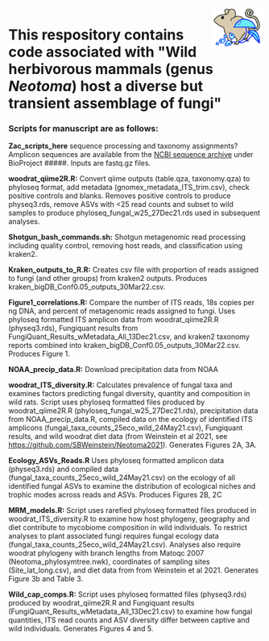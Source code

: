 <img align="right" src="https://github.com/SBWeinstein/Neotoma_fungi/blob/main/github_graphic-01.svg" width="20%">

# This respository contains code associated with "Wild herbivorous mammals (genus *Neotoma*) host a diverse but transient assemblage of fungi"

### Scripts for manuscript are as follows:

**Zac_scripts_here** sequence processing and taxonomy assignments? Amplicon sequences are available from the [NCBI sequence archive](https://www.ncbi.nlm.nih.gov/sra) under BioProject #####. Inputs are fastq.gz files. 

**woodrat_qiime2R.R:** Convert qiime outputs (table.qza, taxonomy.qza) to phyloseq format, add metadata (gnomex_metadata_ITS_trim.csv), check positive controls and blanks. Removes positive controls to produce physeq3.rds, remove ASVs with <25 read counts and subset to wild samples to produce phyloseq_fungal_w25_27Dec21.rds used in subsequent analyses.

**Shotgun_bash_commands.sh:** Shotgun metagenomic read processing including quality control, removing host reads, and classification using kraken2.

**Kraken_outputs_to_R.R:** Creates csv file with proportion of reads assigned to fungi (and other groups) from kraken2 outputs. Produces kraken_bigDB_Conf0.05_outputs_30Mar22.csv.

**Figure1_correlations.R:** Compare the number of ITS reads, 18s copies per ng DNA, and percent of metagenomic reads assigned to fungi. Uses phyloseq formatted ITS amplicon data  from woodrat_qiime2R.R (physeq3.rds), Fungiquant results from FungiQuant_Results_wMetadata_All_13Dec21.csv, and kraken2 taxonomy reports combined into kraken_bigDB_Conf0.05_outputs_30Mar22.csv. Produces Figure 1.

**NOAA_precip_data.R:** Download precipitation data from NOAA 

**woodrat_ITS_diversity.R:** Calculates prevalence of fungal taxa and examines factors predicting fungal diversity, quantity and composition in wild rats. Script uses phyloseq formatted files produced by woodrat_qiime2R.R (phyloseq_fungal_w25_27Dec21.rds), precipitation data from NOAA_precip_data.R, compiled data on the ecology of identified ITS amplicons (fungal_taxa_counts_25eco_wild_24May21.csv), Fungiquant results, and wild woodrat diet data (from Weinstein et al 2021, see https://github.com/SBWeinstein/Neotoma2021). Generates Figures 2A, 3A.

**Ecology_ASVs_Reads.R** Uses phyloseq formatted amplicon data (physeq3.rds) and compiled data (fungal_taxa_counts_25eco_wild_24May21.csv) on the ecology of all identified fungal ASVs to examine the distribution of ecological niches and trophic modes across reads and ASVs.  Produces Figures 2B, 2C

**MRM_models.R:** Script uses rarefied phyloseq formatted files produced in woodrat_ITS_diversity.R to examine how host phylogeny, geography and diet contribute to mycobiome composition in wild individuals. To restrict analyses to plant associated fungi requires fungal ecology data (fungal_taxa_counts_25eco_wild_24May21.csv). Analyses also require woodrat phylogeny with branch lengths from Matoqc 2007 (Neotoma_phylosymtree.nwk), coordinates of sampling sites (Site_lat_long.csv), and diet data from from Weinstein et al 2021.  Generates Figure 3b and Table 3.

**Wild_cap_comps.R:** Script uses phyloseq formatted files (physeq3.rds) produced by woodrat_qiime2R.R and Fungiquant results (FungiQuant_Results_wMetadata_All_13Dec21.csv) to examine how fungal quantities, ITS read counts and ASV diversity differ between captive and wild individuals. Generates Figures 4 and 5.
